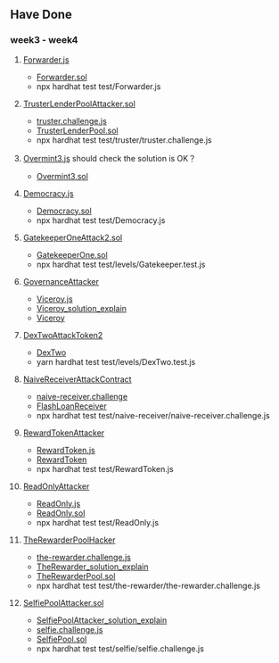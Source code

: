 ## Have Done
### week3 - week4

1. [Forwarder.js](https://github.com/sodexx7/security_related/blob/main/solidity-riddles/test/Forwarder.js)
    * [Forwarder.sol](https://github.com/sodexx7/security_related/blob/main/solidity-riddles/contracts/Forwarder.sol)
    * npx hardhat test test/Forwarder.js

2. [TrusterLenderPoolAttacker.sol](https://github.com/sodexx7/security_related/blob/main/damn-vulnerable-defi/contracts/truster/TrusterLenderPoolAttacker.sol)
    * [truster.challenge.js](https://github.com/sodexx7/security_related/blob/main/damn-vulnerable-defi/test/truster/truster.challenge.js)
    * [TrusterLenderPool.sol](damn-vulnerable-defi/contracts/truster/TrusterLenderPool.sol)
    * npx hardhat test test/truster/truster.challenge.js

3. [Overmint3.js](https://github.com/sodexx7/security_related/blob/main/solidity-riddles/test/Overmint3.js#L27)  should check the solution is OK？
    * [Overmint3.sol](solidity-riddles/contracts/Overmint3.sol)

4. [Democracy.js](https://github.com/sodexx7/security_related/blob/main/solidity-riddles/test/Democracy.js)
    * [Democracy.sol](solidity-riddles/contracts/Democracy.sol) 
    * npx hardhat test test/Democracy.js


4. [GatekeeperOneAttack2.sol](https://github.com/sodexx7/security_related/blob/main/ethernaut/contracts/contracts/attacks/MySolution/GatekeeperOneAttack2.sol)
    * [GatekeeperOne.sol](https://github.com/sodexx7/security_related/blob/main/ethernaut/contracts/contracts/levels/GatekeeperOne.sol) 
    * npx hardhat test test/levels/Gatekeeper.test.js

5. [GovernanceAttacker](solidity-riddles/contracts/Attacker/GovernanceAttacker.sol)    
    * [Viceroy.js](solidity-riddles/test/Viceroy.js)
    * [Viceroy_solution_explain](https://github.com/sodexx7/security_related/blob/main/solidity-riddles/contracts/Attacker/Viceroy_README.md)
    * [Viceroy](solidity-riddles/contracts/Viceroy.sol)

6. [DexTwoAttackToken2](ethernaut/contracts/contracts/attacks/MySolution/DexTwoAttackToken2.sol) 
    * [DexTwo](ethernaut/contracts/contracts/levels/DexTwo.sol)
    * yarn hardhat test test/levels/DexTwo.test.js

7. [NaiveReceiverAttackContract](damn-vulnerable-defi/contracts/naive-receiver/NaiveReceiverAttackContract.sol)
    * [naive-receiver.challenge](damn-vulnerable-defi/test/naive-receiver/naive-receiver.challenge.js)
    * [FlashLoanReceiver](damn-vulnerable-defi/contracts/naive-receiver/FlashLoanReceiver.sol)
    * npx hardhat test test/naive-receiver/naive-receiver.challenge.js

8. [RewardTokenAttacker](solidity-riddles/contracts/Attacker/RewardTokenAttacker.sol)
    * [RewardToken.js](solidity-riddles/test/RewardToken.js)
    * [RewardToken](solidity-riddles/contracts/RewardToken.sol)
    * npx hardhat test test/RewardToken.js

9. [ReadOnlyAttacker](solidity-riddles/contracts/Attacker/ReadOnlyAttacker.sol)
    * [ReadOnly.js](https://github.com/sodexx7/security_related/blob/main/solidity-riddles/test/ReadOnly.js)
    * [ReadOnly.sol](solidity-riddles/contracts/ReadOnly.sol)
    * npx hardhat test test/ReadOnly.js

10. [TheRewarderPoolHacker](damn-vulnerable-defi/contracts/the-rewarder/TheRewarderPoolHacker.sol)
    * [the-rewarder.challenge.js](damn-vulnerable-defi/test/the-rewarder/the-rewarder.challenge.js)
    * [TheRewarder_solution_explain](damn-vulnerable-defi/contracts/the-rewarder/Exploit_README.md)
    * [TheRewarderPool.sol](damn-vulnerable-defi/contracts/the-rewarder/TheRewarderPool.sol)
    * npx hardhat test test/the-rewarder/the-rewarder.challenge.js

11. [SelfiePoolAttacker.sol](damn-vulnerable-defi/contracts/selfie/SelfiePoolAttacker.sol)   
    * [SelfiePoolAttacker_solution_explain](damn-vulnerable-defi/contracts/selfie/Exlpoit_README.md)
    * [selfie.challenge.js](damn-vulnerable-defi/test/selfie/selfie.challenge.js)
    * [SelfiePool.sol](damn-vulnerable-defi/contracts/selfie/SelfiePool.sol)
    * npx hardhat test test/selfie/selfie.challenge.js